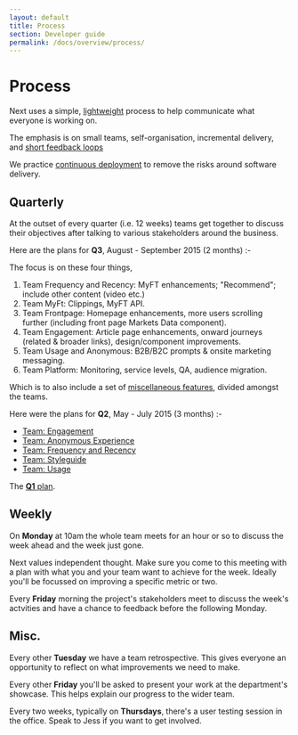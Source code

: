 ```yaml
---
layout: default
title: Process 
section: Developer guide
permalink: /docs/overview/process/
---
```


# Process

Next uses a simple, [lightweight](http://www.agilemanifesto.org/) process to
help communicate what everyone is working on.

The emphasis is on small teams, self-organisation, incremental delivery, and [short
feedback
loops](http://www.startuplessonslearned.com/2010/09/good-enough-never-is-or-is-it.html)

We practice [continuous
deployment](http://martinfowler.com/bliki/ContinuousDelivery.html) to remove the risks around software delivery.

## Quarterly

At the outset of every quarter (i.e. 12 weeks) teams get together to discuss
their objectives after talking to various stakeholders around the business.

Here are the plans for **Q3**, August - September 2015 (2 months) :-

The focus is on these four things,

1. Team Frequency and Recency: MyFT enhancements; "Recommend"; include other content (video etc.)
1. Team MyFt: Clippings, MyFT API.
1. Team Frontpage: Homepage enhancements, more users scrolling further (including front page Markets Data component).
1. Team Engagement: Article page enhancements, onward journeys (related & broader links), design/component improvements.
1. Team Usage and Anonymous: B2B/B2C prompts & onsite marketing messaging.
1. Team Platform: Monitoring, service levels, QA, audience migration.

Which is to also include a set of [miscellaneous
features](https://docs.google.com/presentation/d/1oTOlc115Sr8xYCrqZOqWtn57fyl91lri8itoRWpp1oA/edit),
divided amongst the teams.

Here were the plans for **Q2**, May - July 2015 (3 months) :-

- [Team: Engagement](https://docs.google.com/presentation/d/1tBlnPyzBW_LLX2tkAi-Y8ez9Dh-QOPfl0om_PyFyvzE/edit)
- [Team: Anonymous Experience](https://docs.google.com/presentation/d/1h-YF7OQSgQrkguJ3fjkTtfN3x0_7oMrcZar8Ooxeis8/edit#slide=id.p)
- [Team: Frequency and Recency](https://docs.google.com/a/ft.com/presentation/d/1efHFDYB9ubu1RTTD5Rq5HwEhcQgLU5aqzjIJHAfRN10/edit?usp=drive_web)
- [Team: Styleguide](https://docs.google.com/document/d/1rT5njibCzPXtpegLvvfYdLkpn7lPHSOG18B0yFFU4yQ/edit)
- [Team: Usage](https://docs.google.com/document/d/1mpxcELXDHPyXj9-KjfQAW2-H1MnPNJEG8ZrgoM4ql4Y/edit)

The [**Q1** plan](http://matt.chadburn.co.uk/drop/q1.next.png). 

## Weekly

On **Monday** at 10am the whole team meets for an hour or so to discuss the week
ahead and the week just gone.

Next values independent thought. Make sure you come to this meeting with a plan
with what you and your team want to achieve for the week. Ideally you'll be focussed
on improving a specific metric or two. 

Every **Friday** morning the project's stakeholders meet to discuss the
week's actvities and have a chance to feedback before the following Monday.

## Misc.

Every other **Tuesday** we have a team retrospective. This gives everyone an
opportunity to reflect on what improvements we need to make.

Every other **Friday** you'll be asked to present your work at the department's
showcase. This helps explain our progress to the wider team.

Every two weeks, typically on **Thursdays**, there's a user testing session in
the office. Speak to Jess if you want to get involved.

